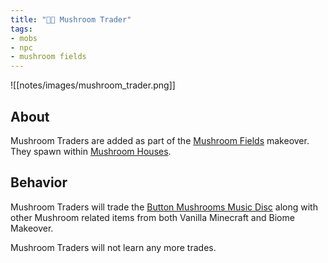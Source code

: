 ```yaml
---
title: "🧑‍🔬 Mushroom Trader"
tags:
- mobs
- npc
- mushroom fields
---
```


![[notes/images/mushroom_trader.png]]
## About

Mushroom Traders are added as part of the [Mushroom Fields](notes/makeover/mushroom_fields) makeover.  
They spawn within [Mushroom Houses](notes/structure/mushroom_house).  

## Behavior
Mushroom Traders will trade the [Button Mushrooms Music Disc](notes/item/discs) along with other Mushroom related items from both Vanilla Minecraft and Biome Makeover.

Mushroom Traders will not learn any more trades.
